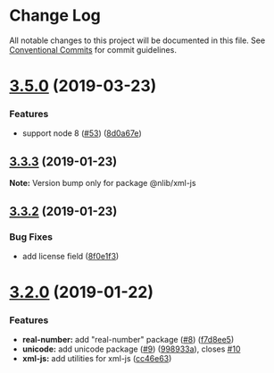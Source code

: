 # Change Log

All notable changes to this project will be documented in this file.
See [Conventional Commits](https://conventionalcommits.org) for commit guidelines.

# [3.5.0](https://github.com/nlibjs/nlibjs/compare/v3.4.0...v3.5.0) (2019-03-23)


### Features

* support node 8 ([#53](https://github.com/nlibjs/nlibjs/issues/53)) ([8d0a67e](https://github.com/nlibjs/nlibjs/commit/8d0a67e))





## [3.3.3](https://github.com/nlibjs/nlibjs/compare/v3.3.2...v3.3.3) (2019-01-23)

**Note:** Version bump only for package @nlib/xml-js





## [3.3.2](https://github.com/nlibjs/nlibjs/compare/v3.3.1...v3.3.2) (2019-01-23)


### Bug Fixes

* add license field ([8f0e1f3](https://github.com/nlibjs/nlibjs/commit/8f0e1f3))





# [3.2.0](https://github.com/nlibjs/nlibjs/compare/v3.1.0...v3.2.0) (2019-01-22)


### Features

* **real-number:** add "real-number" package ([#8](https://github.com/nlibjs/nlibjs/issues/8)) ([f7d8ee5](https://github.com/nlibjs/nlibjs/commit/f7d8ee5))
* **unicode:** add unicode package ([#9](https://github.com/nlibjs/nlibjs/issues/9)) ([998933a](https://github.com/nlibjs/nlibjs/commit/998933a)), closes [#10](https://github.com/nlibjs/nlibjs/issues/10)
* **xml-js:** add utilities for xml-js ([cc46e63](https://github.com/nlibjs/nlibjs/commit/cc46e63))
